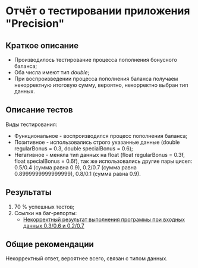 # Отчёт о тестировании приложения "Precision"
## Краткое описание

- Производилось тестирование процесса пополнения бонусного баланса;
- Оба числа имеют тип *double*;
- При воспроизведении процесса пополнения баланса получаем некорректную итоговую сумму, вероятно, некорректно выбран тип данных.

## Описание тестов

Виды тестирования:
- Функциональное - воспроизводился процесс пополнения баланса;
- Позитивное - использовались строго указанные данные (double regularBonus = 0.3, double specialBonus = 0.6);
- Негативное - меняла тип данных на float (float regularBonus = 0.3f, float specialBonus = 0.6f), так же использовались другие пары цисел: 0.5/0.4 (сумма равна 0.9), 0.2/0.7 (сумма равна 0.8999999999999999), 0.8/0.1 (сумма равна 0.9).

## Результаты

1. 70 % успешных тестов;
1. Ссылки на баг-репорты:
    - [Некорректный результат выполнения программы при входных данных 0.3/0.6 и 0.2/0.7](https://github.com/DispUrr/java-hw2n2/issues/1)

## Общие рекомендации

Некорректный ответ, вероятнее всего, связан с типом данных.